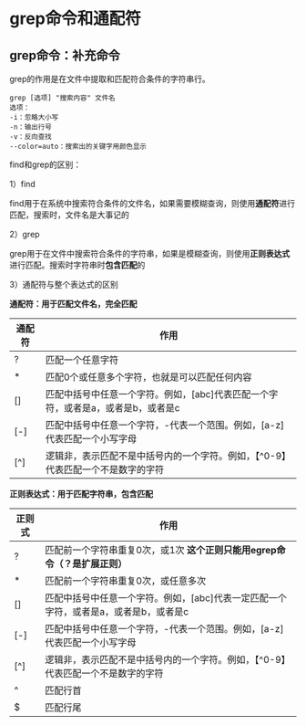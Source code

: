 # grep命令和通配符

## grep命令：补充命令

grep的作用是在文件中提取和匹配符合条件的字符串行。

```shell
grep [选项] "搜索内容" 文件名
选项：
-i：忽略大小写
-n：输出行号
-v：反向查找
--color=auto：搜索出的关键字用颜色显示
```



find和grep的区别：

1）find

find用于在系统中搜索符合条件的文件名，如果需要模糊查询，则使用**通配符**进行匹配，搜索时，文件名是大事记的

2）grep

grep用于在文件中搜索符合条件的字符串，如果是模糊查询，则使用**正则表达式**进行匹配。搜索时字符串时**包含匹配**的

3）通配符与整个表达式的区别

**通配符：用于匹配文件名，完全匹配**

| 通配符 | 作用                                                         |
| ------ | ------------------------------------------------------------ |
| ?      | 匹配一个任意字符                                             |
| *      | 匹配0个或任意多个字符，也就是可以匹配任何内容                |
| []     | 匹配中括号中任意一个字符。例如，[abc]代表匹配一个字符，或者是a，或者是b，或者是c |
| [-]    | 匹配中括号中任意一个字符，-代表一个范围。例如，[a-z]代表匹配一个小写字母 |
| [^]    | 逻辑非，表示匹配不是中括号内的一个字符。例如，【^0-9】代表匹配一个不是数字的字符 |



**正则表达式：用于匹配字符串，包含匹配**

| 正则式 | 作用                                                         |
| ------ | ------------------------------------------------------------ |
| ?      | 匹配前一个字符串重复0次，或1次      **这个正则只能用egrep命令（？是扩展正则）** |
| *      | 匹配前一个字符串重复0次，或任意多次                          |
| []     | 匹配中括号中任意一个字符。例如，[abc]代表一定匹配一个字符，或者是a，或者是b，或者是c |
| [-]    | 匹配中括号中任意一个字符，-代表一个范围。例如，[a-z]代表匹配一个小写字母 |
| [^]    | 逻辑非，表示匹配不是中括号内的一个字符。例如，【^0-9】代表匹配一个不是数字的字符 |
| ^      | 匹配行首                                                     |
| $      | 匹配行尾                                                     |

